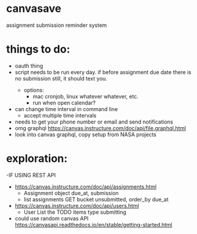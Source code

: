 # canvasave
assignment submission reminder system

# things to do:
- oauth thing
- script needs to be run every day. if <time-interval> before assignment due date there is no submission still, it should text you.
    - options:
        - mac cronjob, linux whatever whatever, etc.
        - run when open calendar?
- can change time interval in command line
    - accept multiple time intervals
- needs to get your phone number or email and send notifications
- omg graphql https://canvas.instructure.com/doc/api/file.graphql.html
- look into canvas graphql, copy setup from NASA projects

# exploration:
-IF USING REST API
- https://canvas.instructure.com/doc/api/assignments.html 
    - Assignment object due_at, submission
    - list assignments GET bucket unsubmitted, order_by due_at
- https://canvas.instructure.com/doc/api/users.html
    - User List the TODO items type submitting
- could use random canvas API https://canvasapi.readthedocs.io/en/stable/getting-started.html
